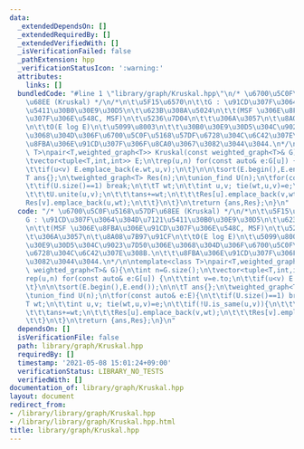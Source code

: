 ```yaml
---
data:
  _extendedDependsOn: []
  _extendedRequiredBy: []
  _extendedVerifiedWith: []
  _isVerificationFailed: false
  _pathExtension: hpp
  _verificationStatusIcon: ':warning:'
  attributes:
    links: []
  bundledCode: "#line 1 \"library/graph/Kruskal.hpp\"\n/* \u6700\u5C0F\u5168\u57DF\
    \u68EE (Kruskal) */\n/*\n\t\u5F15\u6570\n\t\tG : \u91CD\u307F\u3064\u304D\u7121\
    \u5411\u30B0\u30E9\u30D5\n\t\u623B\u308A\u5024\n\t\t(MSF \u306E\u8FBA\u306E\u91CD\
    \u307F\u306E\u548C, MSF)\n\t\u5236\u7D04\n\t\t\u306A\u3057\n\t\u8A08\u7B97\u91CF\
    \n\t\tO(E log E)\n\t\u5099\u8003\n\t\t\u30B0\u30E9\u30D5\u304C\u9023\u7D50\u306E\
    \u3068\u304D\u306F\u6700\u5C0F\u5168\u57DF\u6728\u304C\u6C42\u307E\u308B.\n\t\t\
    \u8FBA\u306E\u91CD\u307F\u306F\u8CA0\u3067\u3082\u3044\u3044.\n*/\n\ntemplate<class\
    \ T>\npair<T,weighted_graph<T>> Kruskal(const weighted_graph<T>& G){\n\tint n=G.size();\n\
    \tvector<tuple<T,int,int>> E;\n\trep(u,n) for(const auto& e:G[u]) {\n\t\tint v=e.to;\n\
    \t\tif(u<v) E.emplace_back(e.wt,u,v);\n\t}\n\n\tsort(E.begin(),E.end());\n\n\t\
    T ans{};\n\tweighted_graph<T> Res(n);\n\tunion_find U(n);\n\tfor(const auto& e:E){\n\
    \t\tif(U.size()==1) break;\n\t\tT wt;\n\t\tint u,v; tie(wt,u,v)=e;\n\t\tif(!U.is_same(u,v)){\n\
    \t\t\tU.unite(u,v);\n\t\t\tans+=wt;\n\t\t\tRes[u].emplace_back(v,wt);\n\t\t\t\
    Res[v].emplace_back(u,wt);\n\t\t}\n\t}\n\treturn {ans,Res};\n}\n"
  code: "/* \u6700\u5C0F\u5168\u57DF\u68EE (Kruskal) */\n/*\n\t\u5F15\u6570\n\t\t\
    G : \u91CD\u307F\u3064\u304D\u7121\u5411\u30B0\u30E9\u30D5\n\t\u623B\u308A\u5024\
    \n\t\t(MSF \u306E\u8FBA\u306E\u91CD\u307F\u306E\u548C, MSF)\n\t\u5236\u7D04\n\t\
    \t\u306A\u3057\n\t\u8A08\u7B97\u91CF\n\t\tO(E log E)\n\t\u5099\u8003\n\t\t\u30B0\
    \u30E9\u30D5\u304C\u9023\u7D50\u306E\u3068\u304D\u306F\u6700\u5C0F\u5168\u57DF\
    \u6728\u304C\u6C42\u307E\u308B.\n\t\t\u8FBA\u306E\u91CD\u307F\u306F\u8CA0\u3067\
    \u3082\u3044\u3044.\n*/\n\ntemplate<class T>\npair<T,weighted_graph<T>> Kruskal(const\
    \ weighted_graph<T>& G){\n\tint n=G.size();\n\tvector<tuple<T,int,int>> E;\n\t\
    rep(u,n) for(const auto& e:G[u]) {\n\t\tint v=e.to;\n\t\tif(u<v) E.emplace_back(e.wt,u,v);\n\
    \t}\n\n\tsort(E.begin(),E.end());\n\n\tT ans{};\n\tweighted_graph<T> Res(n);\n\
    \tunion_find U(n);\n\tfor(const auto& e:E){\n\t\tif(U.size()==1) break;\n\t\t\
    T wt;\n\t\tint u,v; tie(wt,u,v)=e;\n\t\tif(!U.is_same(u,v)){\n\t\t\tU.unite(u,v);\n\
    \t\t\tans+=wt;\n\t\t\tRes[u].emplace_back(v,wt);\n\t\t\tRes[v].emplace_back(u,wt);\n\
    \t\t}\n\t}\n\treturn {ans,Res};\n}\n"
  dependsOn: []
  isVerificationFile: false
  path: library/graph/Kruskal.hpp
  requiredBy: []
  timestamp: '2021-05-08 15:01:24+09:00'
  verificationStatus: LIBRARY_NO_TESTS
  verifiedWith: []
documentation_of: library/graph/Kruskal.hpp
layout: document
redirect_from:
- /library/library/graph/Kruskal.hpp
- /library/library/graph/Kruskal.hpp.html
title: library/graph/Kruskal.hpp
---
```

